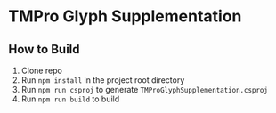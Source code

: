 
# TMPro Glyph Supplementation

## How to Build

1. Clone repo
2. Run `npm install` in the project root directory
3. Run `npm run csproj` to generate `TMProGlyphSupplementation.csproj`
4. Run `npm run build` to build
